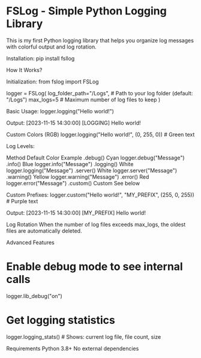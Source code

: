 # FSLog - Simple Python Logging Library
This is my first Python logging library that helps you organize log messages with colorful output and log rotation.

Installation:
pip install fsllog

How It Works?

Initialization:
from fslog import FSLog

logger = FSLog(
    log_folder_path="/Logs",  # Path to your log folder (default: "/Logs")
    max_logs=5              # Maximum number of log files to keep
)

Basic Usage:
logger.logging("Hello world!")

Output:
[2023-11-15 14:30:00] [LOGGING] Hello world!

Custom Colors (RGB)
logger.logging("Hello world!", (0, 255, 0))  # Green text

Log Levels:

Method	     Default Color	Example
.debug()	Cyan	    logger.debug("Message")
.info()	        Blue	    logger.info("Message")
.logging()	White	    logger.logging("Message")
.server()	White	    logger.server("Message")
.warning()	Yellow	    logger.warning("Message")
.error()	Red	    logger.error("Message")
.custom()	Custom	    See below

Custom Prefixes:
logger.custom("Hello world!", "MY_PREFIX", (255, 0, 255))  # Purple text

Output:
[2023-11-15 14:30:00] [MY_PREFIX] Hello world!

Log Rotation
When the number of log files exceeds max_logs, the oldest files are automatically deleted.

Advanced Features
# Enable debug mode to see internal calls
logger.lib_debug("on")

# Get logging statistics
logger.logging_stats()  # Shows: current log file, file count, size

Requirements
Python 3.8+
No external dependencies

